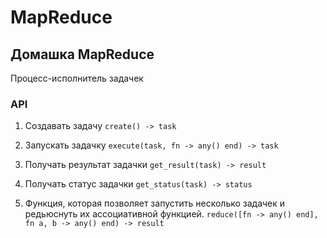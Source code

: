 # MapReduce

## Домашка MapReduce

Процесс-исполнитель задачек

### API

1. Создавать задачу
  `create() -> task`

1. Запускать задачку
  `execute(task, fn -> any() end) -> task`

2. Получать результат задачки
  `get_result(task) -> result`

3. Получать статус задачки
  `get_status(task) -> status`

4. Функция, которая позволяет запустить несколько задачек и редьюснуть их ассоциативной функцией.
  `reduce([fn -> any() end], fn a, b -> any() end) -> result`
